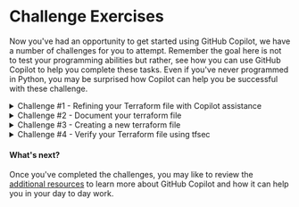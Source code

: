 # Challenge Exercises

Now you've had an opportunity to get started using GitHub Copilot, we have a number of challenges for you to attempt. Remember the goal here is not to test your programming abilities but rather, see how you can use GitHub Copilot to help you complete these tasks. Even if you've never programmed in Python, you may be surprised how Copilot can help you be successful with these challenge.



<details>
<summary>Challenge #1 - Refining your Terraform file with Copilot assistance</summary>

### Refining your Terraform file with Copilot assistance

Try to improve the code suggested by Copilot by yourself. For example, try to change the following:
- Change the size of Azure VM
- Change the OS of the Azure VM
- Change the network interface of Azure VM to another one
This will allow you to see how your favourite AI Pair programmer can help you to refine your code by providing helpful suggestions. This should mean less time consuming trial and error and more time to focus on the task at hand.

</details>

<details>
<summary>Challenge #2 - Document your terraform file</summary>

### Document your terraform file

Try writing documentation for this Terraform script; GitHub Copilot will make suggestions for natural language documentation as well.

</details>

<details>
<summary>Challenge #3 - Creating a new terraform file</summary>

### Creating a new terraform file

Try creating a new file and writing a Terraform script and see what suggestions GitHub Copilot makes. You will probably find that on a completely new file, GitHub Copilot's suggestions are often not exactly what you intended. At that point, you may want to write some resource definitions yourself, or write detailed comments.

</details>


<details>
<summary>Challenge #4 - Verify your Terraform file using tfsec</summary>

### Verify your Terraform file using tfsec

- `tfsec` is an open source static analysis security scanner for your Terraform code. Use `tfsec` to verify that the terraform file you've just completed to detect any issues.
>:bulb: tfsec is preinstalled in the Codespaces environment. If you are not using the Codespaces environment, you will need to visit https://aquasecurity.github.io/tfsec/v1.28.1/ to install the tool locally.
- In VSCode, in the **terminal** panel, enter `tfsec` to run the tool against the terraform file. Depending on any changes you've made, there will likely be a number of issues identified. It's important to realise that GitHub Copilot's output (or any generated output for that matter) should always be reviewed and verified. Your existing processes should be followed to ensure that any changes are reviewed and approved before being merged into your main branch.
</details>


#### What's next?

Once you've completed the challenges, you may like to review the [additional resources](<./4. additional resources.md>) to learn more about GitHub Copilot and how it can help you in your day to day work.